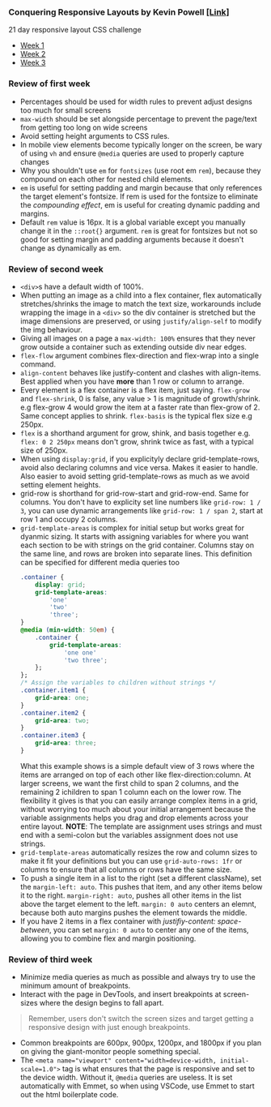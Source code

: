 ### Conquering Responsive Layouts by Kevin Powell [\[Link\]](https://courses.kevinpowell.co/view/courses/conquering-responsive-layouts)
21 day responsive layout CSS challenge

- [Week 1](#review-of-first-week)
- [Week 2](#review-of-second-week)
- [Week 3](#review-of-third-week)


### Review of first week
- Percentages should be used for width rules to prevent adjust designs too much for small screens
- `max-width` should be set alongside percentage to prevent the page/text from getting too long on wide screens
- Avoid setting height arguments to CSS rules.
- In mobile view elements become typically longer on the screen, be wary of using `vh` and ensure `@media` queries are used to properly capture changes
- Why you shouldn't use `em` for `fontsizes` (use root em `rem`), because they compound on each other for nested child elements.
- `em` is useful for setting padding and margin because that only references the target element's fontsize. If rem is used for the fontsize to eliminate the 
    *compounding effect*, em is useful for creating dynamic padding and margins.
- Default `rem` value is 16px. It is a global variable except you manually change it in the `::root{}` argument. `rem` is great for fontsizes but not so 
    good for setting margin and padding arguments because it doesn't change as dynamically as em.

### Review of second week
- `<div>`s have a default width of 100%.
- When putting an image as a child into a flex container, flex automatically stretches/shrinks the image to match the text size, workarounds include wrapping 
    the image in a `<div>` so the div container is stretched but the image dimensions are preserved, or using `justify/align-self` to modify the img behaviour.
- Giving all images on a page a `max-width: 100%` ensures that they never grow outside a container such as extending outside div near edges.
- `flex-flow` argument combines flex-direction and flex-wrap into a single command.
- `align-content` behaves like justify-content and clashes with align-items. Best applied when you have **more** than 1 row or column to arrange.
- Every element is a flex container is a flex item, just saying. `flex-grow` and `flex-shrink`, 0 is false, any value > 1 is magnitude of growth/shrink.
    e.g flex-grow 4 would grow the item at a faster rate than flex-grow of 2. Same concept applies to shrink. `flex-basis` is the typical flex size e.g 250px.
- `flex` is a shorthand argument for grow, shink, and basis together e.g. `flex: 0 2 250px` means don't grow, shrink twice as fast, with a typical size of 250px.
- When using `display:grid`, if you explicityly declare grid-template-rows, avoid also declaring columns and vice versa. Makes it easier to handle.
    Also easier to avoid setting grid-template-rows as much as we avoid setting element heights.
- grid-row is shorthand for grid-row-start and grid-row-end. Same for columns. You don't have to explicity set line numbers like `grid-row: 1 / 3`, you 
    can use dynamic arrangements like `grid-row: 1 / span 2`, start at row 1 and occupy 2 columns.
- `grid-template-areas` is complex for initial setup but works great for dyanmic sizing. It starts with assigning variables for where you want each section to be with 
    strings on the grid container. Columns stay on the same line, and rows are broken into separate lines. This definition can be specified for different media queries too
    ```CSS
    .container {
        display: grid;
        grid-template-areas: 
            'one'
            'two'
            'three';
    }
    @media (min-width: 50em) {
        .container {
            grid-template-areas: 
                'one one'
                'two three';
        };
    };
    /* Assign the variables to children without strings */
    .container.item1 {
        grid-area: one;
    }
    .container.item2 {
        grid-area: two;
    }
    .container.item3 {
        grid-area: three;
    }
    ```
    What this example shows is a simple default view of 3 rows where the items are arranged on top of each other like flex-direction:column. At larger screens, we want the 
    first child to span 2 columns, and the remaining 2 ichildren to span 1 column each on the lower row. The flexibility it gives is that you can easily arrange complex 
    items in a grid, without worrying too much about your initial arrangement because the variable assignments helps you drag and drop elements across your entire layout.
    **NOTE**: The template are assignment uses strings and must end with a semi-colon but the variables assignment does not use strings.
- `grid-template-areas` automatically resizes the row and column sizes to make it fit your definitions but you can use `grid-auto-rows: 1fr` or columns to ensure that all 
    columns or rows have the same size.
- To push a single item in a list to the right (set a different className), set the `margin-left: auto`. This pushes that item, and any other items below it to the right. 
    `margin-right: auto`, pushes all other items in the list above the target element to the left. `margin: 0 auto` centers an elemnt, because both auto margins pushes the 
    element towards the middle.
- If you have 2 items in a flex container with *justifiy-content: space-between*, you can set `margin: 0 auto` to center any one of the items, allowing you to combine flex 
    and margin positioning.


### Review of third week
- Minimize media queries as much as possible and always try to use the minimum amount of breakpoints. 
- Interact with the page in DevTools, and insert breakpoints at screen-sizes where the design begins to fall apart.
> Remember, users don't switch the screen sizes and target getting a responsive design with just enough breakpoints.
- Common breakpoints are 600px, 900px, 1200px, and 1800px if you plan on giving the giant-monitor people something special. 
- The `<meta name="viewport" content="width=device-width, initial-scale=1.0">` tag is what ensures that the page is responsive and set to the device width. Without it,
    `@media` queries are useless. It is set automatically with Emmet, so when using VSCode, use Emmet to start out the html boilerplate code.